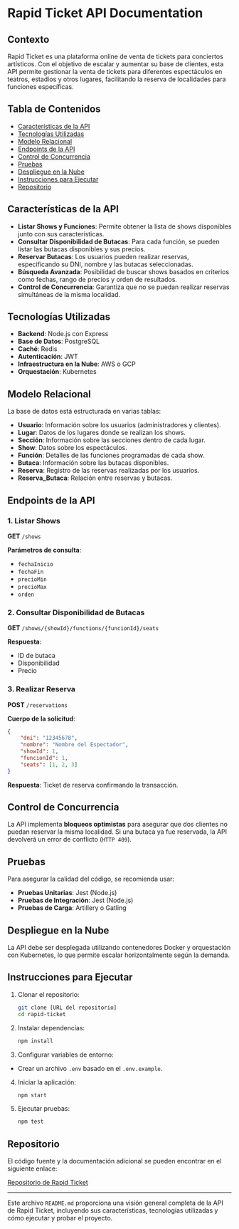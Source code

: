 # Rapid Ticket API Documentation

## Contexto

Rapid Ticket es una plataforma online de venta de tickets para conciertos artísticos. Con el objetivo de escalar y aumentar su base de clientes, esta API permite gestionar la venta de tickets para diferentes espectáculos en teatros, estadios y otros lugares, facilitando la reserva de localidades para funciones específicas.

## Tabla de Contenidos

- [Características de la API](#características-de-la-api)
- [Tecnologías Utilizadas](#tecnologías-utilizadas)
- [Modelo Relacional](#modelo-relacional)
- [Endpoints de la API](#endpoints-de-la-api)
- [Control de Concurrencia](#control-de-concurrencia)
- [Pruebas](#pruebas)
- [Despliegue en la Nube](#despliegue-en-la-nube)
- [Instrucciones para Ejecutar](#instrucciones-para-ejecutar)
- [Repositorio](#repositorio)

## Características de la API

- **Listar Shows y Funciones**: Permite obtener la lista de shows disponibles junto con sus características.
- **Consultar Disponibilidad de Butacas**: Para cada función, se pueden listar las butacas disponibles y sus precios.
- **Reservar Butacas**: Los usuarios pueden realizar reservas, especificando su DNI, nombre y las butacas seleccionadas.
- **Búsqueda Avanzada**: Posibilidad de buscar shows basados en criterios como fechas, rango de precios y orden de resultados.
- **Control de Concurrencia**: Garantiza que no se puedan realizar reservas simultáneas de la misma localidad.

## Tecnologías Utilizadas

- **Backend**: Node.js con Express
- **Base de Datos**: PostgreSQL
- **Caché**: Redis
- **Autenticación**: JWT
- **Infraestructura en la Nube**: AWS o GCP
- **Orquestación**: Kubernetes

## Modelo Relacional

La base de datos está estructurada en varias tablas:

- **Usuario**: Información sobre los usuarios (administradores y clientes).
- **Lugar**: Datos de los lugares donde se realizan los shows.
- **Sección**: Información sobre las secciones dentro de cada lugar.
- **Show**: Datos sobre los espectáculos.
- **Función**: Detalles de las funciones programadas de cada show.
- **Butaca**: Información sobre las butacas disponibles.
- **Reserva**: Registro de las reservas realizadas por los usuarios.
- **Reserva_Butaca**: Relación entre reservas y butacas.

## Endpoints de la API

### 1. Listar Shows

**GET** `/shows`

**Parámetros de consulta**:
- `fechaInicio`
- `fechaFin`
- `precioMin`
- `precioMax`
- `orden`

### 2. Consultar Disponibilidad de Butacas

**GET** `/shows/{showId}/functions/{funcionId}/seats`

**Respuesta**:
- ID de butaca
- Disponibilidad
- Precio

### 3. Realizar Reserva

**POST** `/reservations`

**Cuerpo de la solicitud**:
```json
{
    "dni": "12345678",
    "nombre": "Nombre del Espectador",
    "showId": 1,
    "funcionId": 1,
    "seats": [1, 2, 3]
}
```

**Respuesta**: Ticket de reserva confirmando la transacción.

## Control de Concurrencia

La API implementa **bloqueos optimistas** para asegurar que dos clientes no puedan reservar la misma localidad. Si una butaca ya fue reservada, la API devolverá un error de conflicto (`HTTP 409`).

## Pruebas

Para asegurar la calidad del código, se recomienda usar:

- **Pruebas Unitarias**: Jest (Node.js)
- **Pruebas de Integración**: Jest (Node.js)
- **Pruebas de Carga**: Artillery o Gatling

## Despliegue en la Nube

La API debe ser desplegada utilizando contenedores Docker y orquestación con Kubernetes, lo que permite escalar horizontalmente según la demanda.

## Instrucciones para Ejecutar

1. Clonar el repositorio:
   ```bash
   git clone [URL del repositorio]
   cd rapid-ticket
   ```

2. Instalar dependencias:
   ```bash
   npm install
   ```

3. Configurar variables de entorno:
 - Crear un archivo `.env` basado en el `.env.example`.

4. Iniciar la aplicación:
   ```bash
   npm start
   ```

5. Ejecutar pruebas:
   ```bash
   npm test
   ```

## Repositorio

El código fuente y la documentación adicional se pueden encontrar en el siguiente enlace:

[Repositorio de Rapid Ticket](https://github.com/tu_usuario/rapid-ticket)

---

Este archivo `README.md` proporciona una visión general completa de la API de Rapid Ticket, incluyendo sus características, tecnologías utilizadas y cómo ejecutar y probar el proyecto.